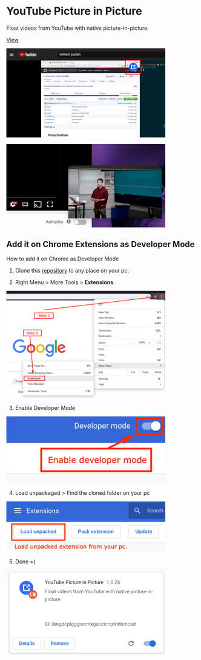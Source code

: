 # YouTube Picture in Picture

Float videos from YouTube with native picture-in-picture.

[View](https://github.com/brunomacedo/video-picture-in-picture)

<p>
  <img width="420" src="screenshot/extension-able.png" alt="Extension is abled">
</p>

<p>
  <img width="420" src="screenshot/float-video.png" alt="Float video example">
</p>


## Add it on Chrome Extensions as Developer Mode

How to add it on Chrome as Developer Mode

1. Clone this [repository](https://github.com/brunomacedo/video-picture-in-picture) to any place on your pc.


2. Right Menu > More Tools > **Extensions**

<p>
  <img width="420" src="screenshot/add.png" alt="Open Chrome Extensions">
</p>


3. Enable Developer Mode

<p>
  <img width="420" src="screenshot/developer.png" alt="Where to Enable Developer Mode">
</p>


4. Load unpackaged > Find the cloned folder on your pc

<p>
  <img width="420" src="screenshot/loadpack.png" alt="Load unpackaged">
</p>


5. Done =)

<p>
  <img width="420" src="screenshot/done.png" alt="Done">
</p>
